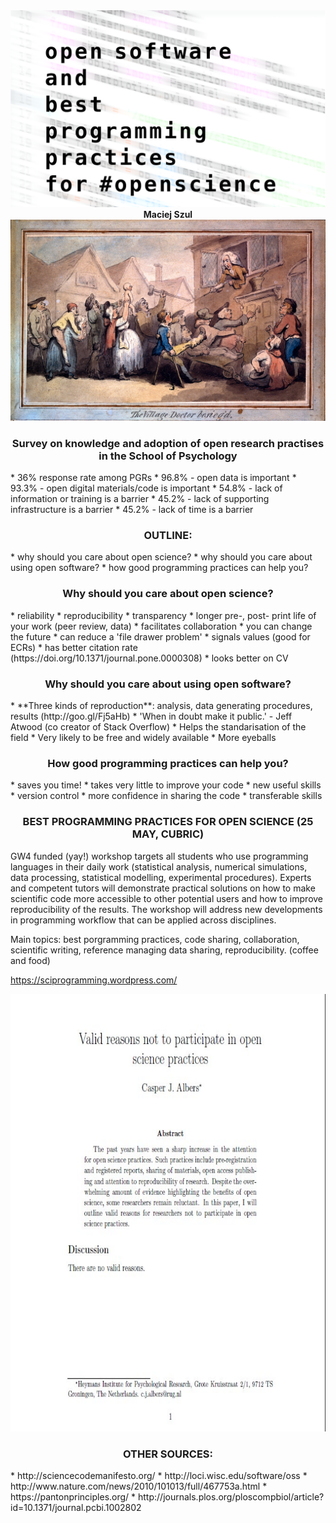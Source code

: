 
<center> <img src="./images/titlecard.png" style="width: 1000px;"/> </center>
<center><b>Maciej Szul</b></center>

<center> <img src="./images/mob.jpeg" style="width: 1000px;"/> </center>

<center> <h3>Survey on knowledge and adoption of open research practises in the School of Psychology</h3></center>
* 36% response rate among PGRs
* 96.8% - open data is important
* 93.3% - open digital materials/code is important
* 54.8% - lack of information or training is a barrier
* 45.2% - lack of supporting infrastructure is a barrier
* 45.2% - lack of time is a barrier


<center> <h3>OUTLINE:</h3> </center>
* why should you care about open science?
* why should you care about using open software?
* how good programming practices can help you?

<center> <h3>Why should you care about open science?</h3> </center>
* reliability
* reproducibility
* transparency
* longer pre-, post- print life of your work (peer review, data)
* facilitates collaboration
* you can change the future
* can reduce a 'file drawer problem'
* signals values (good for ECRs)
* has better citation rate (https://doi.org/10.1371/journal.pone.0000308)
* looks better on CV

<center> <h3>Why should you care about using open software?</h3> </center>
* **Three kinds of reproduction**: analysis, data generating procedures, results (http://goo.gl/Fj5aHb)
* 'When in doubt make it public.' - Jeff Atwood (co creator of Stack Overflow)
* Helps the standarisation of the field
* Very likely to be free and widely available
* More eyeballs

<center> <h3>How good programming practices can help you?</h3> </center>
* saves you time!
* takes very little to improve your code
* new useful skills
* version control
* more confidence in sharing the code
* transferable skills

<center> <h3>BEST PROGRAMMING PRACTICES FOR OPEN SCIENCE (25 MAY, CUBRIC)</h3> </center>

GW4 funded (yay!) workshop targets all students who use programming languages in their daily work (statistical analysis, numerical simulations, data processing, statistical modelling, experimental procedures). Experts and competent tutors will demonstrate practical solutions on how to make scientific code more accessible to other potential users and how to improve reproducibility of the results. The workshop will address new developments in programming workflow that can be applied across disciplines.

Main topics: best porgramming practices, code sharing, collaboration, scientific writing, reference managing data sharing, reproducibility. (coffee and food)

https://sciprogramming.wordpress.com/

<center> <img src="./images/casper_albers.png" style="height: 700px;"/> </center>

<center> <h3>OTHER SOURCES:</h3> </center>
* http://sciencecodemanifesto.org/
* http://loci.wisc.edu/software/oss
* http://www.nature.com/news/2010/101013/full/467753a.html
* https://pantonprinciples.org/
* http://journals.plos.org/ploscompbiol/article?id=10.1371/journal.pcbi.1002802
